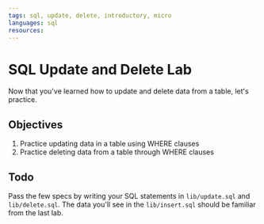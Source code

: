 ```yaml
---
tags: sql, update, delete, introductory, micro
languages: sql
resources: 
---
```


# SQL Update and Delete Lab

Now that you've learned how to update and delete data from a table, let's practice.

## Objectives

1. Practice updating data in a table using WHERE clauses
2. Practice deleting data from a table through WHERE clauses

## Todo

Pass the few specs by writing your SQL statements in `lib/update.sql` and `lib/delete.sql`. The data you'll see in the `lib/insert.sql` should be familiar from the last lab.
